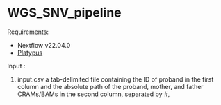 # WGS_SNV_pipeline

Requirements:
- Nextflow v22.04.0
- [Platypus](https://github.com/andyrimmer/Platypus)


Input :

1) input.csv a tab-delimited file containing the ID of proband  in the first column and the absolute path of the proband, mother, and father CRAMs/BAMs in the second column, separated by #,
